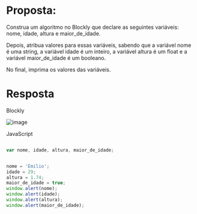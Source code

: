 # Proposta:

Construa um algoritmo no Blockly que declare as seguintes variáveis: nome, idade, altura e maior_de_idade.

Depois, atribua valores para essas variáveis, sabendo que a variável nome é uma string, a variável idade é um inteiro, a variável altura é um float e a variável maior_de_idade é um booleano.

No final, imprima os valores das variáveis.


# Resposta

Blockly

![image](https://github.com/emiliomonteiro/fapsoftex/assets/13697371/ac6e46b2-7da8-42cc-8b04-5bc6314f49ac)

JavaScript

```javascript

var nome, idade, altura, maior_de_idade;


nome = 'Emilio';
idade = 29;
altura = 1.74;
maior_de_idade = true;
window.alert(nome);
window.alert(idade);
window.alert(altura);
window.alert(maior_de_idade);

```
